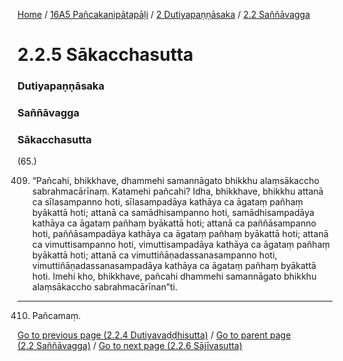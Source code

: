 
[Home](/) / [16A5 Pañcakanipātapāḷi](/tipitaka/16A5.md) / [2 Dutiyapaṇṇāsaka](/tipitaka/16A5/2.md) / [2.2 Saññāvagga](/tipitaka/16A5/2/2.2.md)

# 2.2.5 Sākacchasutta

### Dutiyapaṇṇāsaka

### Saññāvagga

### Sākacchasutta

(65.)

409. “Pañcahi, bhikkhave, dhammehi samannāgato bhikkhu alaṃsākaccho sabrahmacārīnaṃ. Katamehi pañcahi? Idha, bhikkhave, bhikkhu attanā ca sīlasampanno hoti, sīlasampadāya kathāya ca āgataṃ pañhaṃ byākattā hoti; attanā ca samādhisampanno hoti, samādhisampadāya kathāya ca āgataṃ pañhaṃ byākattā hoti; attanā ca paññāsampanno hoti, paññāsampadāya kathāya ca āgataṃ pañhaṃ byākattā hoti; attanā ca vimuttisampanno hoti, vimuttisampadāya kathāya ca āgataṃ pañhaṃ byākattā hoti; attanā ca vimuttiñāṇadassanasampanno hoti, vimuttiñāṇadassanasampadāya kathāya ca āgataṃ pañhaṃ byākattā hoti. Imehi kho, bhikkhave, pañcahi dhammehi samannāgato bhikkhu alaṃsākaccho sabrahmacārīnan”ti.

---

410. Pañcamaṃ.



[Go to previous page (2.2.4 Dutiyavaḍḍhisutta)](/tipitaka/16A5/2/2.2/2.2.4.md) / [Go to parent page (2.2 Saññāvagga)](/tipitaka/16A5/2/2.2.md) / [Go to next page (2.2.6 Sājīvasutta)](/tipitaka/16A5/2/2.2/2.2.6.md)


